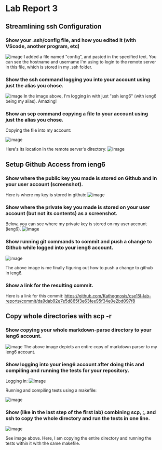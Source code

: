 # Lab Report 3

## Streamlining ssh Configuration
### Show your .ssh/config file, and how you edited it (with VScode, another program, etc)
![image](https://user-images.githubusercontent.com/88159129/167331320-57555c95-37f8-4999-87c6-10a6b7f20a6d.png)
I added a file named "config", and pasted in the specified text. You can see the hostname and username I'm using to login to the remote server in this file, which is stored in my .ssh folder.  


### Show the ssh command logging you into your account using just the alias you chose.
![image](https://user-images.githubusercontent.com/88159129/167331442-601b0001-5472-44ba-9579-de41c9347d21.png)
In the image above, I'm logging in with just "ssh ieng6" (with ieng6 being my alias). Amazing!


### Show an scp command copying a file to your account using just the alias you chose.
Copying the file into my account:

![image](https://user-images.githubusercontent.com/88159129/167333555-0e9d7ef8-8a77-4521-9a4d-674173ef0283.png)

Here's its location in the remote server's directory:
![image](https://user-images.githubusercontent.com/88159129/167333680-eb15cd57-2d58-4c50-9e6f-74da01d7377e.png)




## Setup Github Access from ieng6
### Show where the public key you made is stored on Github and in your user account (screenshot).
Here is where my key is stored in github:
![image](https://user-images.githubusercontent.com/88159129/167342707-572caea5-8c19-4da1-be61-9008e7493959.png)


### Show where the private key you made is stored on your user account (but not its contents) as a screenshot.
Below, you can see where my private key is stored on my user account (ieng6).
![image](https://user-images.githubusercontent.com/88159129/167342587-beee8783-82f1-4d2b-b9b5-167a127e6bb4.png)


### Show running git commands to commit and push a change to Github while logged into your ieng6 account.
![image](https://user-images.githubusercontent.com/88159129/167342343-50e3295d-b091-45d1-83be-b296c6306cee.png)

The above image is me finally figuring out how to push a change to github in ieng6.

### Show a link for the resulting commit.
Here is a link for this commit: https://github.com/Kathegnosis/cse15l-lab-reports/commit/da9dab92e7e5d865f3e63fee95f34e0e2bd097f8



## Copy whole directories with scp -r
### Show copying your whole markdown-parse directory to your ieng6 account.
![image](https://user-images.githubusercontent.com/88159129/167345794-673bc456-ba9a-4354-aff7-61fa63a142a0.png)
The above image depicts an entire copy of markdown parser to my ieng6 account.

### Show logging into your ieng6 account after doing this and compiling and running the tests for your repository.
Logging in:
![image](https://user-images.githubusercontent.com/88159129/167346561-5fa3ec94-2f39-400f-bc07-320f7b9e3e9e.png)



Running and compiling tests using a makefile:

![image](https://user-images.githubusercontent.com/88159129/167346460-2ecb672e-5b52-453f-a438-f15db4b22557.png)



### Show (like in the last step of the first lab) combining scp, ;, and ssh to copy the whole directory and run the tests in one line.
![image](https://user-images.githubusercontent.com/88159129/167348592-f3f4355f-4ade-4c8f-b741-8fb434bcf5a0.png)

See image above. Here, I am copying the entire directory and running the tests within it with the same makefile.


